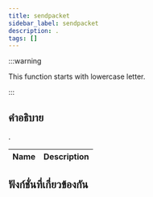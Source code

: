 ```yaml
---
title: sendpacket
sidebar_label: sendpacket
description: .
tags: []
---
```


:::warning

This function starts with lowercase letter.

:::

## คำอธิบาย

.

| Name | Description |
| ---- | ----------- |


## ฟังก์ชั่นที่เกี่ยวข้องกัน
